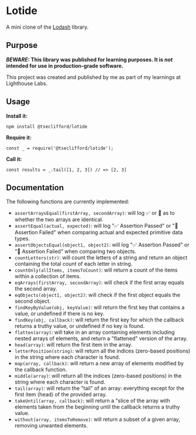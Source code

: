 # Lotide

A mini clone of the [Lodash](https://lodash.com) library.

## Purpose

**_BEWARE:_ This library was published for learning purposes. It is _not_ intended for use in production-grade software.**

This project was created and published by me as part of my learnings at Lighthouse Labs. 

## Usage

**Install it:**

`npm install @tseclifford/lotide`

**Require it:**

`const _ = require('@tseclifford/lotide');`

**Call it:**

`const results = _.tail([1, 2, 3]) // => [2, 3]`

## Documentation

The following functions are currently implemented:
* `assertArraysEqual(firstArray, secondArray)`: will log ✅ or 🛑 as to whether the two arrays are identical.
* `assertEqual(actual, expected)`: will log "✅ Assertion Passed" or "🛑 Assertion Failed" when comparing actual and expected primitive data types.
* `assertObjectsEqual(object1, object2)`: will log "✅ Assertion Passed" or "🛑 Assertion Failed" when comparing two objects.
* `countLetters(str)`:  will count the letters of a string and return an object containing the total count of each letter in string.
* `countOnly(allItems, itemsToCount)`: will return a count of the items within a collection of items.
* `eqArrays(firstArray, secondArray)`: will check if the first array equals the second array.
* `eqObjects(object1, object2)`: will check if the first object equals the second object.  
* `findKeyByValue(obj, keyValue)`: will return the first key that contains a value, or undefined if there is no key.
* `findKey(obj, callback)`: will return the first key for which the callback returns a truthy value, or undefined if no key is found.
* `flatten(array)`: will take in an array containing elements including nested arrays of elements, and return a "flattened" version of the array.
* `head(array)`: will return the first item in the array.
* `letterPosition(string)`: will return all the indices (zero-based positions) in the string where each character is found.
* `map(array, callback)`: will return a new array of elements modified by the callback function.
* `middle(array)`: will return all the indices (zero-based positions) in the string where each character is found.
* `tail(array)`: will return the "tail" of an array: everything except for the first item (head) of the provided array.
* `takeUntil(array, callback)`: will return a "slice of the array with elements taken from the beginning until the callback returns a truthy value.
* `without(array, itemsToRemove)`: will return a subset of a given array, removing unwanted elements.